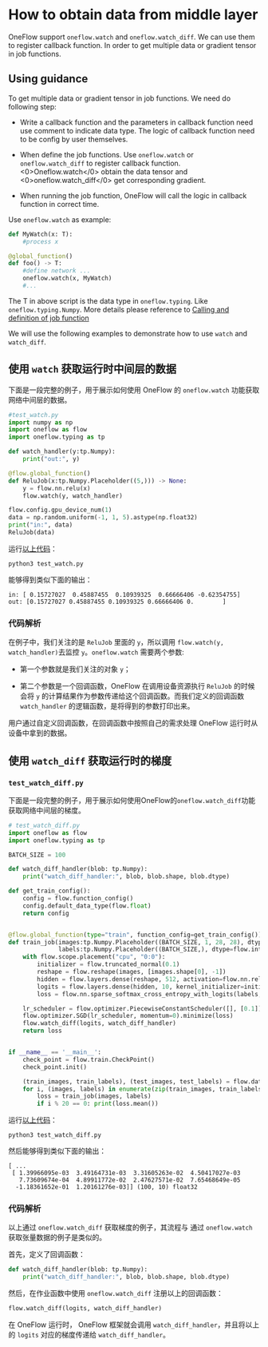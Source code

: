 # How to obtain data from middle layer

OneFlow support `oneflow.watch` and `oneflow.watch_diff`. We can use them to register callback function. In order to get multiple data or gradient tensor in job functions.

## Using guidance

To get multiple data or gradient tensor in job functions. We need do following step:

* Write a callback function and the parameters in callback function need use comment to indicate data type. The logic of callback function need to be config by user themselves.

* When define the job functions. Use  `oneflow.watch` or  `oneflow.watch_diff` to register callback function. <0>Oneflow.watch</0> obtain the data tensor and <0>oneflow.watch_diff</0> get corresponding gradient.

* When running the job function, OneFlow will call the logic in callback function in correct time.

Use `oneflow.watch` as example:

```python
def MyWatch(x: T):
    #process x

@global_function()
def foo() -> T:
    #define network ...
    oneflow.watch(x, MyWatch)
    #...
```

The T in above script is the data type in `oneflow.typing`. Like  `oneflow.typing.Numpy`. More details please reference to [Calling and definition of job function](job_function_define_call.md)

We will use the following examples to demonstrate how to use  `watch` and `watch_diff`.

## 使用 `watch` 获取运行时中间层的数据

下面是一段完整的例子，用于展示如何使用 OneFlow 的 `oneflow.watch` 功能获取网络中间层的数据。
```python
#test_watch.py
import numpy as np
import oneflow as flow
import oneflow.typing as tp

def watch_handler(y:tp.Numpy):
    print("out:", y)

@flow.global_function()
def ReluJob(x:tp.Numpy.Placeholder((5,))) -> None:
    y = flow.nn.relu(x)
    flow.watch(y, watch_handler)

flow.config.gpu_device_num(1)
data = np.random.uniform(-1, 1, 5).astype(np.float32)
print("in:", data)
ReluJob(data)
```

运行[以上代码](../code/extended_topics/test_watch.py)：
```
python3 test_watch.py
```

能够得到类似下面的输出：
```
in: [ 0.15727027  0.45887455  0.10939325  0.66666406 -0.62354755]
out: [0.15727027 0.45887455 0.10939325 0.66666406 0.        ]
```

### 代码解析
在例子中，我们关注的是 `ReluJob` 里面的 `y`，所以调用 `flow.watch(y, watch_handler)`去监控 `y`。`oneflow.watch` 需要两个参数:

* 第一个参数就是我们关注的对象 `y`；

* 第二个参数是一个回调函数，OneFlow 在调用设备资源执行 `ReluJob` 的时候会将 `y` 的计算结果作为参数传递给这个回调函数。而我们定义的回调函数 `watch_handler` 的逻辑函数，是将得到的参数打印出来。

用户通过自定义回调函数，在回调函数中按照自己的需求处理 OneFlow 运行时从设备中拿到的数据。

## 使用 `watch_diff` 获取运行时的梯度
### `test_watch_diff.py`
下面是一段完整的例子，用于展示如何使用OneFlow的`oneflow.watch_diff`功能获取网络中间层的梯度。
```python
# test_watch_diff.py
import oneflow as flow
import oneflow.typing as tp

BATCH_SIZE = 100

def watch_diff_handler(blob: tp.Numpy):
    print("watch_diff_handler:", blob, blob.shape, blob.dtype)

def get_train_config():
    config = flow.function_config()
    config.default_data_type(flow.float)
    return config


@flow.global_function(type="train", function_config=get_train_config())
def train_job(images:tp.Numpy.Placeholder((BATCH_SIZE, 1, 28, 28), dtype=flow.float),
              labels:tp.Numpy.Placeholder((BATCH_SIZE,), dtype=flow.int32)) -> tp.Numpy:
    with flow.scope.placement("cpu", "0:0"):
        initializer = flow.truncated_normal(0.1)
        reshape = flow.reshape(images, [images.shape[0], -1])
        hidden = flow.layers.dense(reshape, 512, activation=flow.nn.relu, kernel_initializer=initializer, name="hidden")
        logits = flow.layers.dense(hidden, 10, kernel_initializer=initializer, name="output")
        loss = flow.nn.sparse_softmax_cross_entropy_with_logits(labels, logits)

    lr_scheduler = flow.optimizer.PiecewiseConstantScheduler([], [0.1])
    flow.optimizer.SGD(lr_scheduler, momentum=0).minimize(loss)
    flow.watch_diff(logits, watch_diff_handler)
    return loss


if __name__ == '__main__':
    check_point = flow.train.CheckPoint()
    check_point.init()

    (train_images, train_labels), (test_images, test_labels) = flow.data.load_mnist(BATCH_SIZE)
    for i, (images, labels) in enumerate(zip(train_images, train_labels)):
        loss = train_job(images, labels)
        if i % 20 == 0: print(loss.mean())
```

运行[以上代码](../code/extended_topics/test_watch_diff.py)：
```
python3 test_watch_diff.py
```
然后能够得到类似下面的输出：
```
[ ...
 [ 1.39966095e-03  3.49164731e-03  3.31605263e-02  4.50417027e-03
   7.73609674e-04  4.89911772e-02  2.47627571e-02  7.65468649e-05
  -1.18361652e-01  1.20161276e-03]] (100, 10) float32
```
### 代码解析
以上通过 `oneflow.watch_diff` 获取梯度的例子，其流程与 通过 `oneflow.watch` 获取张量数据的例子是类似的。

首先，定义了回调函数：
```python
def watch_diff_handler(blob: tp.Numpy):
    print("watch_diff_handler:", blob, blob.shape, blob.dtype)
```

然后，在作业函数中使用 `oneflow.watch_diff` 注册以上的回调函数：
```python
flow.watch_diff(logits, watch_diff_handler)
```

在 OneFlow 运行时， OneFlow 框架就会调用 `watch_diff_handler`，并且将以上的 `logits` 对应的梯度传递给 `watch_diff_handler`。
